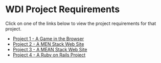 # WDI Project Requirements

Click on one of the links below to view the project requirements for that project.

* [Project 1 - A Game in the Browser](project1.md)
* [Project 2 - A MEN Stack Web Site](project2.md)
* [Project 3 - A MEAN Stack Web Site](project3.md)
* [Project 4 - A Ruby on Rails Project](project4.md)
